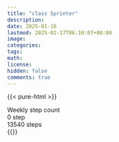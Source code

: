 ```yaml
---
title: "class Sprinter"
description: 
date: 2025-01-16
lastmod: 2025-02-17T06:10:07+08:00
image: 
categories: 
tags: 
math: 
license: 
hidden: false
comments: true
---
```

{{< pure-html >}}
<div class="chart-wrap vertical">
  <div class="title">Weekly step count</div>
  <div class="grid">
    <div class="bottom"> 0 step </div>
    <div class="bar" style="--bar-value:98%;" data-name="13208" title="02-11"></div>
    <div class="bar" style="--bar-value:56%;" data-name="7538" title="02-12"></div>
    <div class="bar" style="--bar-value:63%;" data-name="8479" title="02-13"></div>
    <div class="bar" style="--bar-value:100%;" data-name="13540" title="02-14"></div>
    <div class="bar" style="--bar-value:70%;" data-name="9415" title="02-15"></div>
    <div class="bar" style="--bar-value:48%;" data-name="6547" title="02-16"></div>
    <div class="bar" style="--bar-value:0%;" data-name="0" title="02-17"></div>
<div class="top"> 13540 steps </div>
  </div>
</div>
{{</ pure-html >}}